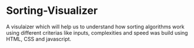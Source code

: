 # Sorting-Visualizer
A visulaizer which will help us to understand how sorting algorithms work using different criterias like inputs, complexities and speed was build using HTML, CSS and javascript.
